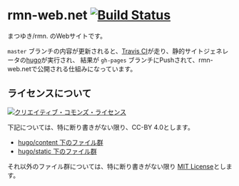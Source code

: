 # rmn-web.net [![Build Status](https://travis-ci.org/rmn31415/rmn-web.net.svg?branch=master)](https://travis-ci.org/rmn31415/rmn-web.net)

まつゆき/rmn. のWebサイトです。

`master` ブランチの内容が更新されると、[Travis CI](https://travis-ci.org/)が走り、静的サイトジェネレータの[hugo](http://gohugo.io/)が実行され、
結果が `gh-pages` ブランチにPushされて、rmn-web.netで公開される仕組みになっています。

## ライセンスについて
<a rel="license" href="http://creativecommons.org/licenses/by/4.0/"><img alt="クリエイティブ・コモンズ・ライセンス" style="border-width:0" src="https://i.creativecommons.org/l/by/4.0/88x31.png" /></a>

下記については、特に断り書きがない限り、CC-BY 4.0とします。
- [hugo/content 下のファイル群](https://github.com/rmn31415/rmn-web.net/tree/master/hugo/content)
- [hugo/static 下のファイル群](https://github.com/rmn31415/rmn-web.net/tree/master/hugo/static)

それ以外のファイル群については、特に断り書きがない限り [MIT License](https://github.com/rmn31415/rmn-web.net/blob/master/LICENSE)とします。
